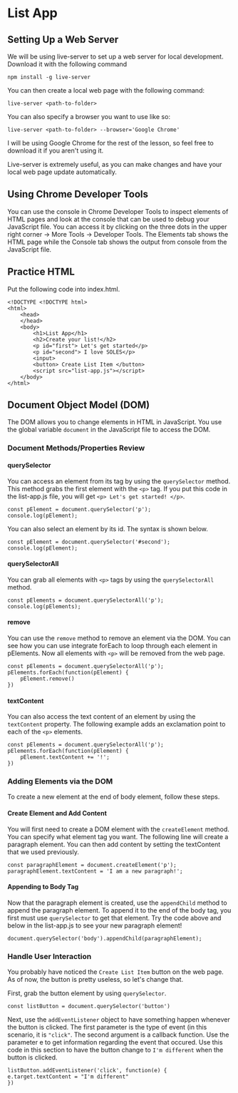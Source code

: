 # List App

## Setting Up a Web Server
We will be using live-server to set up a web server for local development. Download it with the following command

`npm install -g live-server`

You can then create a local web page with the following command:

`live-server <path-to-folder>`

You can also specify a browser you want to use like so:

`live-server <path-to-folder> --browser='Google Chrome'`

I will be using Google Chrome for the rest of the lesson, so feel free to download it if you aren't using it.

Live-server is extremely useful, as you can make changes and have your local web page update automatically.

## Using Chrome Developer Tools
You can use the console in Chrome Developer Tools to inspect elements of HTML pages and look at the console that can be used to debug your JavaScript file. You can access it by clicking on the three dots in the upper right corner -> More Tools -> Developer Tools. The Elements tab shows the HTML page while the Console tab shows the output from console from the JavaScript file. 

## Practice HTML
Put the following code into index.html.
```
<!DOCTYPE <!DOCTYPE html>
<html>
    <head>
    </head>
    <body>
        <h1>List App</h1>
        <h2>Create your list!</h2>
        <p id="first"> Let's get started</p>
        <p id="second"> I love SOLES</p>
        <input>
        <button> Create List Item </button>
        <script src="list-app.js"></script>
    </body>
</html>
```

## Document Object Model (DOM)
The DOM allows you to change elements in HTML in JavaScript. You use the global variable `document` in the JavaScript file to access the DOM. 

### Document Methods/Properties Review

#### querySelector
You can access an element from its tag by using the `querySelector` method. This method grabs the first element with the `<p>` tag. If you put this code in the list-app.js file, you will get `<p> Let's get started! </p>`.

```
const pElement = document.querySelector('p');
console.log(pElement);
```

You can also select an element by its id. The syntax is shown below.
```
const pElement = document.querySelector('#second');
console.log(pElement);
```

#### querySelectorAll
You can grab all elements with `<p>` tags by using the `querySelectorAll` method.

```
const pElements = document.querySelectorAll('p');
console.log(pElements);
```

#### remove
You can use the `remove` method to remove an element via the DOM. You can see how you can use integrate forEach to loop through each element in pElements. Now all elements with `<p>` will be removed from the web page.

```
const pElements = document.querySelectorAll('p');
pElements.forEach(function(pElement) {
    pElement.remove()
})
```

#### textContent
You can also access the text content of an element by using the `textContent` property. The following example adds an exclamation point to each of the `<p>` elements.

```
const pElements = document.querySelectorAll('p');
pElements.forEach(function(pElement) {
    pElement.textContent += '!';
})
```

### Adding Elements via the DOM

To create a new element at the end of body element, follow these steps.

#### Create Element and Add Content
You will first need to create a DOM element with the `createElement` method. You can specify what element tag you want. The following line will create a paragraph element. You can then add content by setting the textContent that we used previously.
```
const paragraphElement = document.createElement('p');
paragraphElement.textContent = 'I am a new paragraph!';
```
#### Appending to Body Tag
Now that the paragraph element is created, use the `appendChild` method to append the paragraph element. To append it to the end of the body tag, you first must use `querySelector` to get that element. Try the code above and below in the list-app.js to see your new paragraph element!

```
document.querySelector('body').appendChild(paragraphElement);
```

### Handle User Interaction
You probably have noticed the `Create List Item` button on the web page. As of now, the button is pretty useless, so let's change that. 

First, grab the button element by using `querySelector`.
```
const listButton = document.querySelector('button')
```

Next, use the `addEventListener` object to have something happen whenever the button is clicked. The first parameter is the type of event (in this scenario, it is `"click"`. The second argument is a callback function. Use the parameter e to get information regarding the event that occured. Use this code in this section to have the button change to `I'm different` when the button is clicked.
```
listButton.addEventListener('click', function(e) {
e.target.textContent = "I'm different"
})
```
